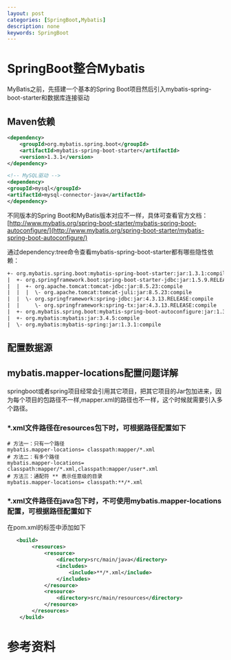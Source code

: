 ```yaml
---
layout: post
categories: [SpringBoot,Mybatis]
description: none
keywords: SpringBoot
---
```

# SpringBoot整合Mybatis
MyBatis之前，先搭建一个基本的Spring Boot项目然后引入mybatis-spring-boot-starter和数据库连接驱动

## Maven依赖
```xml
<dependency>
    <groupId>org.mybatis.spring.boot</groupId>
    <artifactId>mybatis-spring-boot-starter</artifactId>
    <version>1.3.1</version>
</dependency>

<!-- MySQL驱动 -->
<dependency>
<groupId>mysql</groupId>
<artifactId>mysql-connector-java</artifactId>
</dependency>
```
不同版本的Spring Boot和MyBatis版本对应不一样，具体可查看官方文档：
[http://www.mybatis.org/spring-boot-starter/mybatis-spring-boot-autoconfigure/](http://www.mybatis.org/spring-boot-starter/mybatis-spring-boot-autoconfigure/)

通过dependency:tree命令查看mybatis-spring-boot-starter都有哪些隐性依赖：
```xml
+- org.mybatis.spring.boot:mybatis-spring-boot-starter:jar:1.3.1:compile
|  +- org.springframework.boot:spring-boot-starter-jdbc:jar:1.5.9.RELEASE:compile
|  |  +- org.apache.tomcat:tomcat-jdbc:jar:8.5.23:compile
|  |  |  \- org.apache.tomcat:tomcat-juli:jar:8.5.23:compile
|  |  \- org.springframework:spring-jdbc:jar:4.3.13.RELEASE:compile
|  |     \- org.springframework:spring-tx:jar:4.3.13.RELEASE:compile
|  +- org.mybatis.spring.boot:mybatis-spring-boot-autoconfigure:jar:1.3.1:compile
|  +- org.mybatis:mybatis:jar:3.4.5:compile
|  \- org.mybatis:mybatis-spring:jar:1.3.1:compile
```

## 配置数据源



## mybatis.mapper-locations配置问题详解
springboot或者spring项目经常会引用其它项目，把其它项目的Jar包加进来，因为每个项目的包路径不一样,mapper.xml的路径也不一样，这个时候就需要引入多个路径。

### *.xml文件路径在resources包下时，可根据路径配置如下
```properties
# 方法一：只有一个路径
mybatis.mapper-locations= classpath:mapper/*.xml
# 方法二：有多个路径
mybatis.mapper-locations= classpath:mapper/*.xml,classpath:mapper/user*.xml
# 方法三：通配符 ** 表示任意级的目录
mybatis.mapper-locations= classpath:**/*.xml
```
### *.xml文件路径在java包下时，不可使用mybatis.mapper-locations配置，可根据路径配置如下

在pom.xml的<build>标签中添加如下
```xml
   <build>
        <resources>
            <resource>
                <directory>src/main/java</directory>
                <includes>
                    <include>**/*.xml</include>
                </includes>
            </resource>
            <resource>
                <directory>src/main/resources</directory>
            </resource>
        </resources>
    </build>

```



# 参考资料





